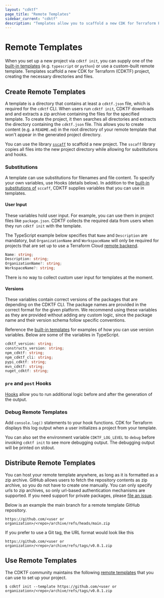 ```yaml
---
layout: "cdktf"
page_title: "Remote Templates"
sidebar_current: "cdktf"
description: "Templates allow you to scaffold a new CDK for Terraform Project. Learn to create your own template."
---
```


# Remote Templates

When you set up a new project via `cdktf init`, you can supply one of the [built-in templates](https://github.com/hashicorp/terraform-cdk/tree/main/packages/cdktf-cli/templates) (e.g. `typescript` or `python`) or use a custom-built remote template. Templates scaffold a new CDK for Terraform (CDKTF) project, creating the necessary directories and files.

## Create Remote Templates

A template is a directory that contains at least a `cdktf.json` file, which is required for the `cdktf` CLI. When users run `cdktf init`, CDKTF downloads and and extracts a zip archive containing the files for the specified template. To create the project, it then searches all directories and extracts the directory containing the `cdktf.json` file. This allows you to create content (e.g. a `README.md`) in the root directory of your remote template that won't appear in the generated project directory.

You can use the library [`sscaff`](https://github.com/awslabs/node-sscaff) to scaffold a new project. The `sscaff` library copies all files into the new project directory while allowing for substitutions and hooks.

### Substitutions

A template can use substitutions for filenames and file content. To specify your own variables, use Hooks (details below). In addition to the [built-in substitutions of](https://github.com/awslabs/node-sscaff#built-in-substitutions) `sccaff`, CDKTF supplies variables that you can use in templates.

#### User Input

These variables hold user input. For example, you can use them in project files like `package.json`. CDKTF collects the required data from users when they run `cdktf init` with the template.

The TypeScript example below specifies that `Name` and `Description` are mandatory, but `OrganizationName` and `WorkspaceName` will only be required for projects that are set up to use a Terraform Cloud [remote backend](/docs/cdktf/concepts/remote-backends.html).

```typescript
Name: string;
Description: string;
OrganizationName?: string;
WorkspaceName?: string;
```

There is no way to collect custom user input for templates at the moment.

#### Versions

These variables contain correct versions of the packages that are depending on the CDKTF CLI. The package names are provided in the correct format for the given platform. We recommend using these variables as they are provided without adding any custom logic, since the package name and their version schema follow specific conventions.

Reference the [built-in templates](https://github.com/hashicorp/terraform-cdk/tree/main/packages/cdktf-cli/templates) for examples of how you can use version variables. Below are some of the variables in TypeScript.

```typescript
cdktf_version: string;
constructs_version: string;
npm_cdktf: string;
npm_cdktf_cli: string;
pypi_cdktf: string;
mvn_cdktf: string;
nuget_cdktf: string;
```

### `pre` and `post` Hooks

[Hooks](https://github.com/awslabs/node-sscaff#hooks) allow you to run additional logic before and after the generation of the output.

### Debug Remote Templates

Add `console.log()` statements to your hook functions. CDK for Terraform displays this log output when a user initializes a project from your template.

You can also set the environment variable `CDKTF_LOG_LEVEL` to `debug` before invoking `cdktf init` to see more debugging output. The debugging output will be printed on stdout.

## Distribute Remote Templates

You can host your remote template anywhere, as long as it is formatted as a zip archive. GitHub allows users to fetch the repository contents as zip archive, so you do not have to create one manually. You can only specify urls to zip archives, so only url-based authentication mechanisms are supported. If you need support for private packages, please [file an issue](https://github.com/hashicorp/terraform-cdk/issues/new?labels=enhancement%2C+new&template=feature-request.md).

Below is an example the main branch for a remote template GitHub repository.

`https://github.com/<user or organization>/<repo>/archive/refs/heads/main.zip`

If you prefer to use a Git tag, the URL format would look like this

`https://github.com/<user or organization>/<repo>/archive/refs/tags/v0.0.1.zip`

## Use Remote Templates

The CDKTF community maintains the following [remote templates](./docs/working-with-cdk-for-terraform/remote-templates.md) that you can use to set up your project.

```
$ cdktf init --template https://github.com/<user or organization>/<repo>/archive/refs/tags/v0.0.1.zip
```
